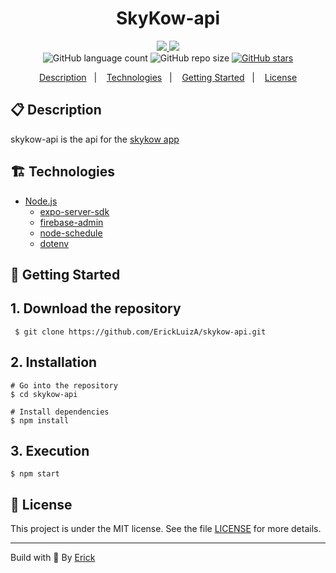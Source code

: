 <h1 align="center"> SkyKow-api </h1>

<p align="center">
  <a href="https://github.com/ErickLuizA/skykow-api/graphs/commit-activity" alt="Maintenance">
    <img src="https://img.shields.io/badge/Maintained%3F-yes-1EAE72.svg" />
  </a>

  <a href="./LICENSE" alt="License: MIT">
    <img src="https://img.shields.io/badge/License-MIT-1EAE72.svg" />
  </a>

<br/>

<img alt="GitHub language count" src="https://img.shields.io/github/languages/count/ErickLuizA/skykow-api?color=blue">

<img alt="GitHub repo size" src="https://img.shields.io/github/repo-size/ErickLuizA/skykow-api">

<a href="https://github.com/ErickLuizA/skykow-api/stargazers">
  <img alt="GitHub stars" src="https://img.shields.io/github/stars/ErickLuizA/skykow-api?style=social">
</a>

<p align="center">
  <a href="#clipboard-description">Description</a>&nbsp;&nbsp;&nbsp;|&nbsp;&nbsp;&nbsp;
  <a href="#building_construction-technologies">Technologies</a>&nbsp;&nbsp;&nbsp;|&nbsp;&nbsp;&nbsp;
  <a href="#rocket-getting-started">Getting Started</a>&nbsp;&nbsp;&nbsp;|&nbsp;&nbsp;&nbsp;
  <a href="#memo-license">License</a>
</p>

## :clipboard: Description

skykow-api is the api for the [skykow app](https://github.com/ErickLuizA/SkyKow)

## :building_construction: Technologies

- [Node.js](https://nodejs.org/en/)
  - [expo-server-sdk](https://github.com/expo/expo-server-sdk-node)
  - [firebase-admin](https://github.com/firebase/firebase-admin-node)
  - [node-schedule](https://github.com/node-schedule/node-schedule)
  - [dotenv](https://github.com/motdotla/dotenv)

## :rocket: Getting Started

## 1. Download the repository

```shell
 $ git clone https://github.com/ErickLuizA/skykow-api.git
```

## 2. Installation

```shell
# Go into the repository
$ cd skykow-api

# Install dependencies
$ npm install
```

## 3. Execution

```shell
$ npm start
```

## :memo: License

This project is under the MIT license. See the file [LICENSE](LICENSE) for more details.

---

Build with 💙 By [Erick](https://www.linkedin.com/in/erick-luiz-47151a1a4/)